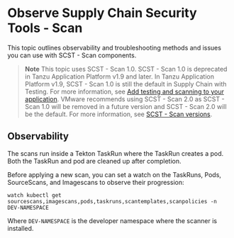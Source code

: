 # Observe Supply Chain Security Tools - Scan

This topic outlines observability and troubleshooting methods and issues you can use with SCST - Scan components.

> **Note** This topic uses SCST - Scan 1.0. SCST - Scan 1.0 is deprecated in
Tanzu Application Platform v1.9 and later. In Tanzu Application Platform v1.9, SCST - Scan 1.0 is
still the default in Supply Chain with Testing. For more information, see [Add testing and scanning to your application](../getting-started/add-test-and-security.hbs.md#add-testing-and-scanning-to-your-application).
VMware recommends using SCST - Scan 2.0 as SCST - Scan 1.0 will be removed in a future version and
SCST - Scan 2.0 will be the default. For more information, see [SCST - Scan versions](./overview.hbs.md).

## <a id="observability"></a> Observability

The scans run inside a Tekton TaskRun where the TaskRun creates a pod. Both the TaskRun and pod are cleaned up after completion.

Before applying a new scan, you can set a watch on the TaskRuns, Pods, SourceScans, and Imagescans to observe their progression:

```console
watch kubectl get sourcescans,imagescans,pods,taskruns,scantemplates,scanpolicies -n DEV-NAMESPACE
```
Where `DEV-NAMESPACE` is the developer namespace where the scanner is installed.